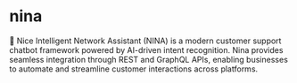 # nina
🤖 Nice Intelligent Network Assistant (NINA) is a modern customer support chatbot framework powered by AI-driven intent recognition. Nina provides seamless integration through REST and GraphQL APIs, enabling businesses to automate and streamline customer interactions across platforms. 
